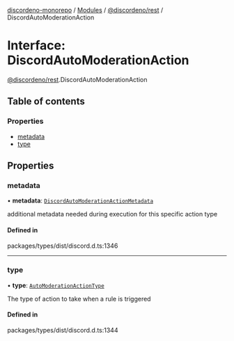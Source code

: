 [discordeno-monorepo](../README.md) / [Modules](../modules.md) / [@discordeno/rest](../modules/discordeno_rest.md) / DiscordAutoModerationAction

# Interface: DiscordAutoModerationAction

[@discordeno/rest](../modules/discordeno_rest.md).DiscordAutoModerationAction

## Table of contents

### Properties

- [metadata](discordeno_rest.DiscordAutoModerationAction.md#metadata)
- [type](discordeno_rest.DiscordAutoModerationAction.md#type)

## Properties

### metadata

• **metadata**: [`DiscordAutoModerationActionMetadata`](discordeno_rest.DiscordAutoModerationActionMetadata.md)

additional metadata needed during execution for this specific action type

#### Defined in

packages/types/dist/discord.d.ts:1346

---

### type

• **type**: [`AutoModerationActionType`](../enums/discordeno_rest.AutoModerationActionType.md)

The type of action to take when a rule is triggered

#### Defined in

packages/types/dist/discord.d.ts:1344
